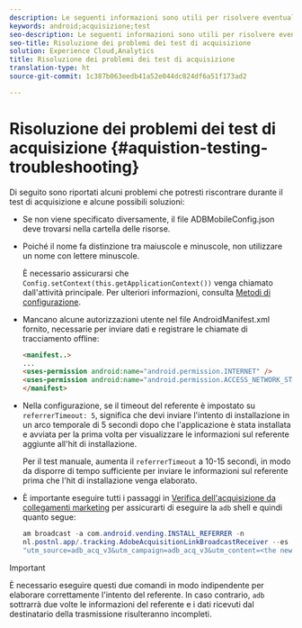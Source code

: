 ```yaml
---
description: Le seguenti informazioni sono utili per risolvere eventuali problemi di test di acquisizione.
keywords: android;acquisizione;test
seo-description: Le seguenti informazioni sono utili per risolvere eventuali problemi di test di acquisizione.
seo-title: Risoluzione dei problemi dei test di acquisizione
solution: Experience Cloud,Analytics
title: Risoluzione dei problemi dei test di acquisizione
translation-type: ht
source-git-commit: 1c387b063eedb41a52e044dc824df6a51f173ad2

---
```



# Risoluzione dei problemi dei test di acquisizione {#aquistion-testing-troubleshooting}

Di seguito sono riportati alcuni problemi che potresti riscontrare durante il test di acquisizione e alcune possibili soluzioni:

* Se non viene specificato diversamente, il file ADBMobileConfig.json deve trovarsi nella cartella delle risorse.

* Poiché il nome fa distinzione tra maiuscole e minuscole, non utilizzare un nome con lettere minuscole.

   È necessario assicurarsi che `Config.setContext(this.getApplicationContext())` venga chiamato dall'attività principale. Per ulteriori informazioni, consulta [Metodi di configurazione](https://docs.adobe.com/content/help/it-IT/mobile-services/android/configuration-android/methods.html).

* Mancano alcune autorizzazioni utente nel file AndroidManifest.xml fornito, necessarie per inviare dati e registrare le chiamate di tracciamento offline:

   ```html
   <manifest..>
   ... 
   <uses-permission android:name="android.permission.INTERNET" />
   <uses-permission android:name="android.permission.ACCESS_NETWORK_STATE" />
   </manifest>
   ```

* Nella configurazione, se il timeout del referente è impostato su `referrerTimeout: 5`, significa che devi inviare l'intento di installazione in un arco temporale di 5 secondi dopo che l'applicazione è stata installata e avviata per la prima volta per visualizzare le informazioni sul referente aggiunte all'hit di installazione.

   Per il test manuale, aumenta il `referrerTimeout` a 10-15 secondi, in modo da disporre di tempo sufficiente per inviare le informazioni sul referente prima che l'hit di installazione venga elaborato.

* È importante eseguire tutti i passaggi in [Verifica dell'acquisizione da collegamenti marketing](https://docs.adobe.com/content/help/it-IT/mobile-services/android/acquisition-android/t-testing-marketing-link-acquisition.html) per assicurarti di eseguire la `adb` shell e quindi quanto segue:

   ```java
   am broadcast -a com.android.vending.INSTALL_REFERRER -n 
   nl.postnl.app/.tracking.AdobeAcquisitionLinkBroadcastReceiver --es "referrer"
   "utm_source=adb_acq_v3&utm_campaign=adb_acq_v3&utm_content=<the newly generated id at step #7>"
   ```

>[!IMPORTANT]
>
>È necessario eseguire questi due comandi in modo indipendente per elaborare correttamente l'intento del referente.  In caso contrario, `adb` sottrarrà due volte le informazioni del referente e i dati ricevuti dal destinatario della trasmissione risulteranno incompleti.
